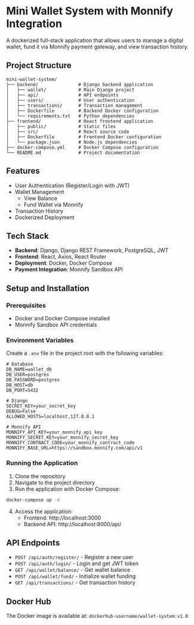 # Mini Wallet System with Monnify Integration

A dockerized full-stack application that allows users to manage a digital wallet, fund it via Monnify payment gateway, and view transaction history.

## Project Structure

```
mini-wallet-system/
├── backend/               # Django backend application
│   ├── wallet/            # Main Django project
│   ├── api/               # API endpoints
│   ├── users/             # User authentication
│   ├── transactions/      # Transaction management
│   ├── Dockerfile         # Backend Docker configuration
│   └── requirements.txt   # Python dependencies
├── frontend/              # React frontend application
│   ├── public/            # Static files
│   ├── src/               # React source code
│   ├── Dockerfile         # Frontend Docker configuration
│   └── package.json       # Node.js dependencies
├── docker-compose.yml     # Docker Compose configuration
└── README.md              # Project documentation
```

## Features

- User Authentication (Register/Login with JWT)
- Wallet Management
  - View Balance
  - Fund Wallet via Monnify
- Transaction History
- Dockerized Deployment

## Tech Stack

- **Backend**: Django, Django REST Framework, PostgreSQL, JWT
- **Frontend**: React, Axios, React Router
- **Deployment**: Docker, Docker Compose
- **Payment Integration**: Monnify Sandbox API

## Setup and Installation

### Prerequisites

- Docker and Docker Compose installed
- Monnify Sandbox API credentials

### Environment Variables

Create a `.env` file in the project root with the following variables:

```
# Database
DB_NAME=wallet_db
DB_USER=postgres
DB_PASSWORD=postgres
DB_HOST=db
DB_PORT=5432

# Django
SECRET_KEY=your_secret_key
DEBUG=False
ALLOWED_HOSTS=localhost,127.0.0.1

# Monnify API
MONNIFY_API_KEY=your_monnify_api_key
MONNIFY_SECRET_KEY=your_monnify_secret_key
MONNIFY_CONTRACT_CODE=your_monnify_contract_code
MONNIFY_BASE_URL=https://sandbox.monnify.com/api/v1
```

### Running the Application

1. Clone the repository
2. Navigate to the project directory
3. Run the application with Docker Compose:

```bash
docker-compose up -d
```

4. Access the application:
   - Frontend: http://localhost:3000
   - Backend API: http://localhost:8000/api/

## API Endpoints

- `POST /api/auth/register/` - Register a new user
- `POST /api/auth/login/` - Login and get JWT token
- `GET /api/wallet/balance/` - Get wallet balance
- `POST /api/wallet/fund/` - Initialize wallet funding
- `GET /api/transactions/` - Get transaction history

## Docker Hub

The Docker image is available at: `dockerhub-username/wallet-system:v1.0`
